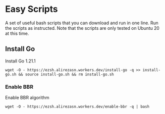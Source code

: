 # Easy Scripts

A set of useful bash scripts that you can download and run in one line. Run the scripts as instructed. Note that the scripts are only tested on Ubuntu 20 at this time.

## Install Go
Install Go 1.21.1
```
wget -O - https://ezsh.alirezasn.workers.dev/install-go -q >> install-go.sh && source install-go.sh && rm install-go.sh
```

### Enable BBR
Enable BBR algorithm
```
wget -O - https://ezsh.alirezasn.workers.dev/enable-bbr -q | bash
```